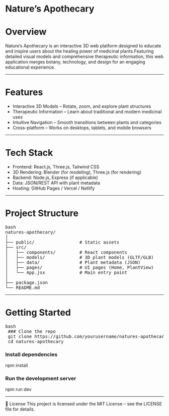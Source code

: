  # Nature’s Apothecary
 # Overview
Nature’s Apothecary is an interactive 3D web platform designed to educate and
inspire users about the healing power of medicinal plants.Featuring detailed visual
models and comprehensive therapeutic information, this web application merges botany,
technology, and design for an engaging educational experience.

---


# Features
- Interactive 3D Models – Rotate, zoom, and explore plant structures
- Therapeutic Information – Learn about traditional and modern medicinal uses
- Intuitive Navigation – Smooth transitions between plants and categories
- Cross-platform – Works on desktops, tablets, and mobile browsers
  
---

# Tech Stack
- Frontend: React.js, Three.js, Tailwind CSS
- 3D Rendering: Blender (for modeling), Three.js (for rendering)
- Backend: Node.js, Express (if applicable)
- Data: JSON/REST API with plant metadata
- Hosting: GitHub Pages / Vercel / Netlify

---

# Project Structure
<pre>
bash
natures-apothecary/
│
├── public/                 # Static assets
├── src/
│   ├── components/         # React components
│   ├── models/             # 3D plant models (GLTF/GLB)
│   ├── data/               # Plant metadata (JSON)
│   ├── pages/              # UI pages (Home, PlantView)
│   └── App.jsx             # Main entry point
│
├── package.json
└── README.md</pre>

---

# Getting Started
<pre>bash
 ### Clone the repo
 git clone https://github.com/yourusername/natures-apothecary.git
 cd natures-apothecary</pre>

### Install dependencies
 npm install

### Run the development server
npm run dev

---

📄 License
This project is licensed under the MIT License – see the LICENSE file for details.
